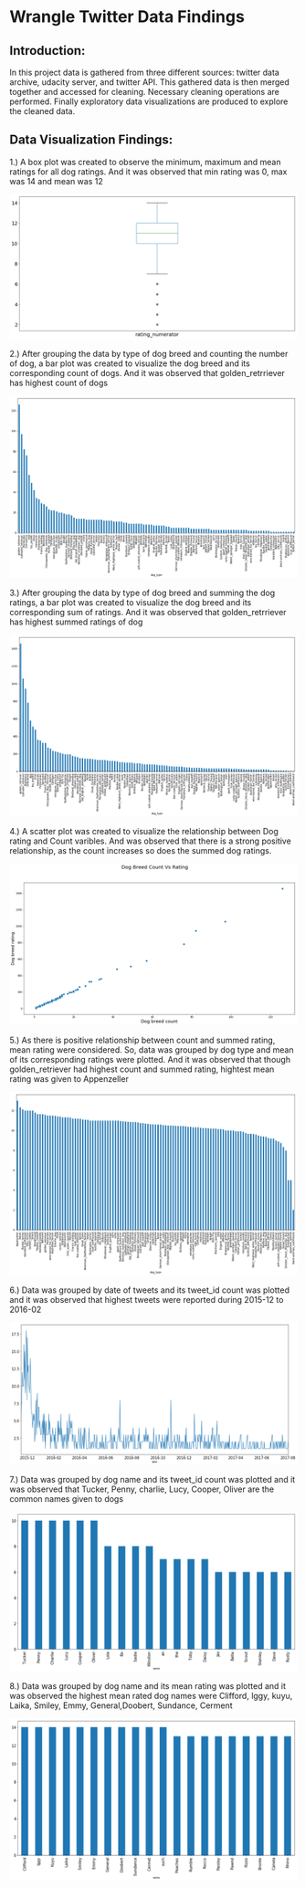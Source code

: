 
# Wrangle Twitter Data Findings
## Introduction:
In this project data is gathered from three different sources: twitter data archive, udacity server, and twitter API. This gathered data is then merged together and accessed for cleaning. Necessary cleaning operations are performed. Finally exploratory data visualizations are produced to explore the cleaned data.

## Data Visualization Findings:
1.) A box plot was created to observe the minimum, maximum and mean ratings for all dog ratings. And it was observed that min rating was 0, max was 14 and mean was 12

![Plot1](Image/plot1.png)


2.) After grouping the data by type of dog breed and counting the number of dog, a bar plot was created to visualize the dog breed and its corresponding count of dogs. And it was observed that golden_retrriever has highest count of dogs

![Plot2](Image/plot2.png)


3.) After grouping the data by type of dog breed and summing the dog ratings, a bar plot was created to visualize the dog breed and its corresponding sum of ratings. And it was observed that golden_retrriever has highest summed ratings of dog

![Plot3](Image/plot3.png)

4.) A scatter plot was created to visualize the relationship between Dog rating and Count varibles. And was observed that there is a strong positive relationship, as the count increases so does the summed dog ratings.

![Plot4](Image/plot4.png)

5.) As there is positive relationship between count and summed rating, mean rating were considered. So, data was grouped by dog type and mean of its corresponding ratings were plotted. And it was observed that though golden_retriever had highest count and summed rating, hightest mean rating was given to Appenzeller

![Plot5](Image/plot5.png)

6.) Data was grouped by date of tweets and its tweet_id count was plotted and it was observed that highest tweets were reported during 2015-12 to 2016-02

![Plot6](Image/plot6.png)

7.) Data was grouped by dog name and its tweet_id count was plotted and it was observed that Tucker, Penny, charlie, Lucy, Cooper, Oliver are the common names given to dogs

![Plot7](Image/plot7.png)

8.) Data was grouped by dog name and its mean rating was plotted and it was observed the highest mean rated dog names were Clifford, lggy, kuyu, Laika, Smiley, Emmy, General,Doobert, Sundance, Cerment

![Plot8](Image/plot8.png)

